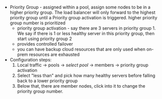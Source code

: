 - Priority Group - assigned within a pool, assign some nodes to be in a higher priority group. The load balancer will only forward to the highest priority group until a Priority group activation is triggered. higher priority group number is prioritized
	- priority group activation - say there are 3 servers in priority group 1. We say if there is 1 or less healthy server in this priority group, then start using priority group 2
	- provides controlled failover
	- you can have backup cloud resources that are only used when on-prem resources are exhausted 
- Configuration steps:
	1. Local traffic -> pools -> *select pool* -> members -> priority group activation
	2. Select "less than" and pick how many healthy servers before falling back to a lower priority group
	3. Below that, there are member nodes, click into it to change the priority group number.